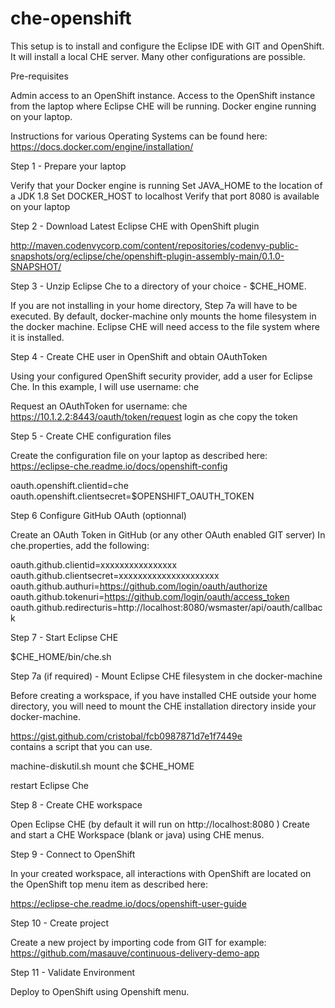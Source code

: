 # che-openshift

This setup is to install and configure the Eclipse IDE with GIT and OpenShift. It will install a local CHE server. Many other configurations are possible.

Pre-requisites

Admin access to an OpenShift instance.
Access to the OpenShift instance from the laptop where Eclipse CHE will be running.
Docker engine running on your laptop.

Instructions for various Operating Systems can be found here: https://docs.docker.com/engine/installation/

Step 1 - Prepare your laptop

Verify that your Docker engine is running
Set JAVA_HOME to the location of a JDK 1.8
Set DOCKER_HOST to localhost
Verify that port 8080 is available on your laptop

Step 2 - Download Latest Eclipse CHE with OpenShift plugin

http://maven.codenvycorp.com/content/repositories/codenvy-public-snapshots/org/eclipse/che/openshift-plugin-assembly-main/0.1.0-SNAPSHOT/

Step 3 - Unzip Eclipse Che to a directory of your choice - $CHE_HOME.

If you are not installing in your home directory, Step 7a will have to be executed. By default, docker-machine only mounts the home filesystem in the docker machine. Eclipse CHE will need access to the file system where it is installed.

Step 4 - Create CHE user in OpenShift and obtain OAuthToken

Using your configured OpenShift security provider, add a user for Eclipse Che. In this example, I will use username: che

Request an OAuthToken for username: che  
https://10.1.2.2:8443/oauth/token/request
login as che
copy the token

Step 5 - Create CHE configuration files

Create the configuration file on your laptop as described here:
https://eclipse-che.readme.io/docs/openshift-config

oauth.openshift.clientid=che
oauth.openshift.clientsecret=$OPENSHIFT_OAUTH_TOKEN

Step 6 Configure GitHub OAuth (optionnal)

Create an OAuth Token in GitHub (or any other OAuth enabled GIT server)
In che.properties, add the following:

oauth.github.clientid=xxxxxxxxxxxxxxxx
oauth.github.clientsecret=xxxxxxxxxxxxxxxxxxxxx
oauth.github.authuri=https://github.com/login/oauth/authorize
oauth.github.tokenuri=https://github.com/login/oauth/access_token
oauth.github.redirecturis=http://localhost:8080/wsmaster/api/oauth/callback


Step 7 - Start Eclipse CHE

$CHE_HOME/bin/che.sh

Step 7a (if required) - Mount Eclipse CHE filesystem in che docker-machine

Before creating a workspace, if you have installed CHE outside your home directory, you will need to mount the CHE installation directory inside your docker-machine.

https://gist.github.com/cristobal/fcb0987871d7e1f7449e  
contains a script that you can use.

machine-diskutil.sh mount che $CHE_HOME

restart Eclipse Che


Step 8 - Create CHE workspace

Open Eclipse CHE (by default it will run on http://localhost:8080 )
Create and start a CHE Workspace (blank or java) using CHE menus.

Step 9 - Connect to OpenShift

In your created workspace, all interactions with OpenShift are located on the OpenShift top menu item as described here:

https://eclipse-che.readme.io/docs/openshift-user-guide

Step 10 - Create project

Create a new project by importing code from GIT
for example:
https://github.com/masauve/continuous-delivery-demo-app

Step 11 - Validate Environment

Deploy to OpenShift using Openshift menu.
